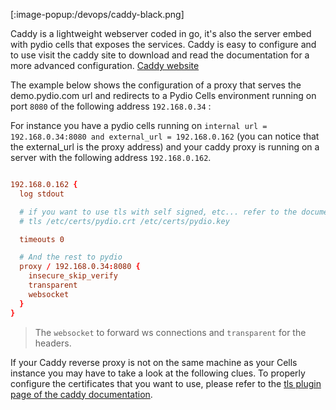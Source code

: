 
[:image-popup:/devops/caddy-black.png]

Caddy is a lightweight webserver coded in go, it's also the server embed with pydio cells that exposes the services.
Caddy is easy to configure and to use visit the caddy site to download and read the documentation for a more advanced configuration.
[Caddy website](https://caddyserver.com)

The example below shows the configuration of a proxy that serves the demo.pydio.com url and redirects to a Pydio Cells environment running on port `8080` of the following address `192.168.0.34` :

For instance you have a pydio cells running on `internal url = 192.168.0.34:8080 and external_url = 192.168.0.162` (you can notice that the external_url is the proxy address) and your caddy proxy is running on a server with the following address
`192.168.0.162`.

```conf

192.168.0.162 {
  log stdout

  # if you want to use tls with self signed, etc... refer to the documentation for more details
  # tls /etc/certs/pydio.crt /etc/certs/pydio.key

  timeouts 0

  # And the rest to pydio
  proxy / 192.168.0.34:8080 {
    insecure_skip_verify
    transparent
    websocket
  }
}
```

> The `websocket` to forward ws connections and `transparent` for the headers.

If your Caddy reverse proxy is not on the same machine as your Cells instance you may have to take a look at the following clues.
To properly configure the certificates that you want to use, please refer to the [tls plugin page of the caddy documentation](https://caddyserver.com/docs/tls).